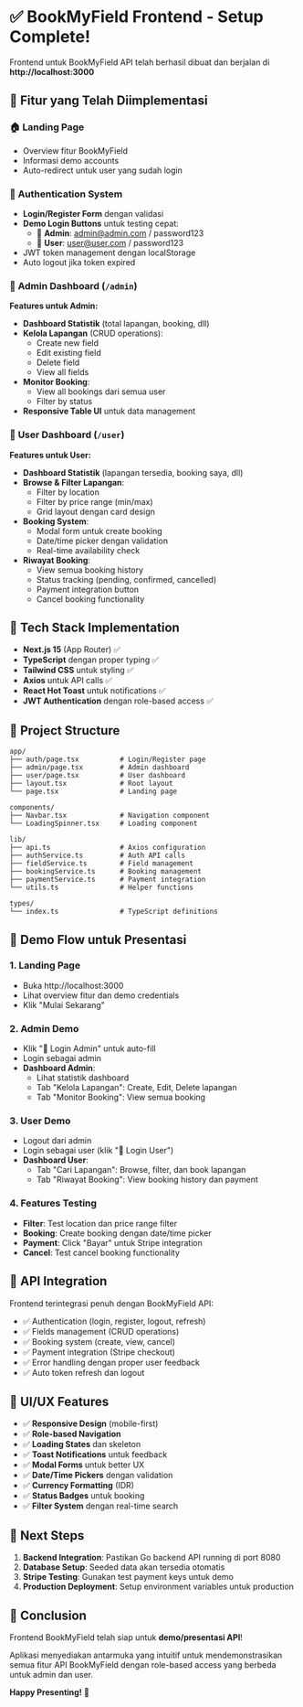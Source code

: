 # ✅ BookMyField Frontend - Setup Complete!

Frontend untuk BookMyField API telah berhasil dibuat dan berjalan di **http://localhost:3000**

## 🎯 Fitur yang Telah Diimplementasi

### 🏠 **Landing Page** 
- Overview fitur BookMyField
- Informasi demo accounts
- Auto-redirect untuk user yang sudah login

### 🔐 **Authentication System**
- **Login/Register Form** dengan validasi
- **Demo Login Buttons** untuk testing cepat:
  - 👑 **Admin**: admin@admin.com / password123
  - 👤 **User**: user@user.com / password123
- JWT token management dengan localStorage
- Auto logout jika token expired

### 👑 **Admin Dashboard** (`/admin`)
**Features untuk Admin:**
- **Dashboard Statistik** (total lapangan, booking, dll)
- **Kelola Lapangan** (CRUD operations):
  - Create new field
  - Edit existing field  
  - Delete field
  - View all fields
- **Monitor Booking**:
  - View all bookings dari semua user
  - Filter by status
- **Responsive Table UI** untuk data management

### 👤 **User Dashboard** (`/user`)
**Features untuk User:**
- **Dashboard Statistik** (lapangan tersedia, booking saya, dll)
- **Browse & Filter Lapangan**:
  - Filter by location
  - Filter by price range (min/max)
  - Grid layout dengan card design
- **Booking System**:
  - Modal form untuk create booking
  - Date/time picker dengan validation
  - Real-time availability check
- **Riwayat Booking**:
  - View semua booking history
  - Status tracking (pending, confirmed, cancelled)
  - Payment integration button
  - Cancel booking functionality

## 🔧 Tech Stack Implementation

- **Next.js 15** (App Router) ✅
- **TypeScript** dengan proper typing ✅
- **Tailwind CSS** untuk styling ✅
- **Axios** untuk API calls ✅
- **React Hot Toast** untuk notifications ✅
- **JWT Authentication** dengan role-based access ✅

## 📁 Project Structure

```
app/
├── auth/page.tsx          # Login/Register page
├── admin/page.tsx         # Admin dashboard
├── user/page.tsx          # User dashboard  
├── layout.tsx             # Root layout
└── page.tsx               # Landing page

components/
├── Navbar.tsx             # Navigation component
└── LoadingSpinner.tsx     # Loading component

lib/
├── api.ts                 # Axios configuration
├── authService.ts         # Auth API calls
├── fieldService.ts        # Field management
├── bookingService.ts      # Booking management
├── paymentService.ts      # Payment integration
└── utils.ts               # Helper functions

types/
└── index.ts               # TypeScript definitions
```

## 🚀 Demo Flow untuk Presentasi

### 1. **Landing Page**
- Buka http://localhost:3000
- Lihat overview fitur dan demo credentials
- Klik "Mulai Sekarang"

### 2. **Admin Demo**
- Klik "👑 Login Admin" untuk auto-fill
- Login sebagai admin
- **Dashboard Admin**:
  - Lihat statistik dashboard
  - Tab "Kelola Lapangan": Create, Edit, Delete lapangan
  - Tab "Monitor Booking": View semua booking

### 3. **User Demo**  
- Logout dari admin
- Login sebagai user (klik "👤 Login User")
- **Dashboard User**:
  - Tab "Cari Lapangan": Browse, filter, dan book lapangan
  - Tab "Riwayat Booking": View booking history dan payment

### 4. **Features Testing**
- **Filter**: Test location dan price range filter
- **Booking**: Create booking dengan date/time picker
- **Payment**: Click "Bayar" untuk Stripe integration
- **Cancel**: Test cancel booking functionality

## 🔗 API Integration

Frontend terintegrasi penuh dengan BookMyField API:

- ✅ Authentication (login, register, logout, refresh)
- ✅ Fields management (CRUD operations)
- ✅ Booking system (create, view, cancel)
- ✅ Payment integration (Stripe checkout)
- ✅ Error handling dengan proper user feedback
- ✅ Auto token refresh dan logout

## 🎨 UI/UX Features

- ✅ **Responsive Design** (mobile-first)
- ✅ **Role-based Navigation** 
- ✅ **Loading States** dan skeleton
- ✅ **Toast Notifications** untuk feedback
- ✅ **Modal Forms** untuk better UX
- ✅ **Date/Time Pickers** dengan validation
- ✅ **Currency Formatting** (IDR)
- ✅ **Status Badges** untuk booking
- ✅ **Filter System** dengan real-time search

## 📝 Next Steps

1. **Backend Integration**: Pastikan Go backend API running di port 8080
2. **Database Setup**: Seeded data akan tersedia otomatis
3. **Stripe Testing**: Gunakan test payment keys untuk demo
4. **Production Deployment**: Setup environment variables untuk production

## 🎉 Conclusion

Frontend BookMyField telah siap untuk **demo/presentasi API**! 

Aplikasi menyediakan antarmuka yang intuitif untuk mendemonstrasikan semua fitur API BookMyField dengan role-based access yang berbeda untuk admin dan user.

**Happy Presenting!** 🚀
